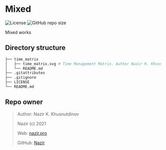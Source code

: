 # Mixed #

![License](https://img.shields.io/github/license/Nazir/mixed)
![GitHub repo size](https://img.shields.io/github/repo-size/Nazir/mixed)

Mixed works

Directory structure
-------------------

```bash
├── time_matrix
│   ├── time_matrix.svg # Time Management Matrix. Author Nazir K. Khusnutdinov
│   └── README.md
├── .gitattributes
├── .gitignore
├── LICENSE
└── README.md
```

Repo owner
----------
> Author: Nazir K. Khusnutdinov
>
> Nazir (c) 2021
>
> Web: [nazir.pro][1]
>
> GitHub: [Nazir][2]

[1]: https://nazir.pro
[2]: https://github.com/Nazir
